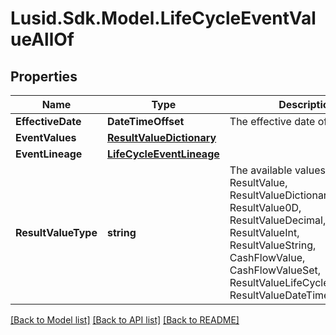 # Lusid.Sdk.Model.LifeCycleEventValueAllOf

## Properties

Name | Type | Description | Notes
------------ | ------------- | ------------- | -------------
**EffectiveDate** | **DateTimeOffset** | The effective date of the event | [optional] 
**EventValues** | [**ResultValueDictionary**](ResultValueDictionary.md) |  | [optional] 
**EventLineage** | [**LifeCycleEventLineage**](LifeCycleEventLineage.md) |  | [optional] 
**ResultValueType** | **string** | The available values are: ResultValue, ResultValueDictionary, ResultValue0D, ResultValueDecimal, ResultValueInt, ResultValueString, CashFlowValue, CashFlowValueSet, ResultValueLifeCycleEventValue, ResultValueDateTimeOffset | 

[[Back to Model list]](../README.md#documentation-for-models) [[Back to API list]](../README.md#documentation-for-api-endpoints) [[Back to README]](../README.md)

